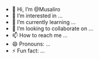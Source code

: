 - 👋 Hi, I’m @Musaliro
- 👀 I’m interested in ...
- 🌱 I’m currently learning ...
- 💞️ I’m looking to collaborate on ...
- 📫 How to reach me ...
- 😄 Pronouns: ...
- ⚡ Fun fact: ...

<!---
Musaliro/Musaliro is a ✨ special ✨ repository because its `README.md` (this file) appears on your GitHub profile.
You can click the Preview link to take a look at your changes.
--->
